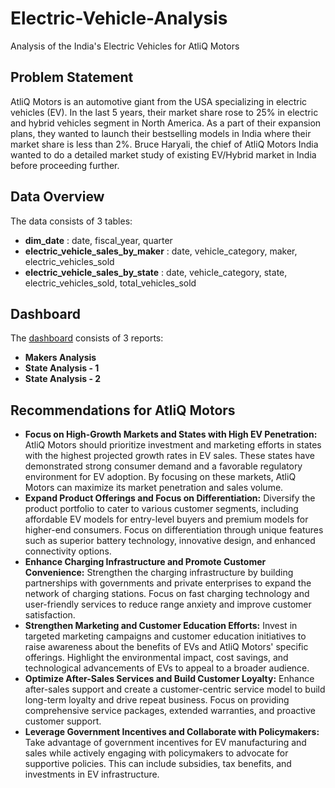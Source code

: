 # Electric-Vehicle-Analysis
Analysis of the India's Electric Vehicles for AtliQ Motors

## Problem Statement
AtliQ Motors is an automotive giant from the USA specializing in electric vehicles (EV). In the last 5 years, their market share rose to 25% in electric and hybrid vehicles segment in North America. As a part of their expansion plans, they wanted to launch their bestselling models in India where their market share is less than 2%. Bruce Haryali, the chief of AtliQ Motors India wanted to do a detailed market study of existing EV/Hybrid market in India before proceeding further.

## Data Overview
The data consists of 3 tables:
- **dim_date** : date, fiscal_year, quarter
- **electric_vehicle_sales_by_maker** : date, vehicle_category, maker, electric_vehicles_sold
- **electric_vehicle_sales_by_state** : date, vehicle_category, state, electric_vehicles_sold, total_vehicles_sold

## Dashboard
The [dashboard](https://app.powerbi.com/view?r=eyJrIjoiZjZkMWQ1MGEtYTQxZC00YTU2LTg1OTUtMWI5OGU0OWQ3ZDZiIiwidCI6ImM2ZTU0OWIzLTVmNDUtNDAzMi1hYWU5LWQ0MjQ0ZGM1YjJjNCJ9) consists of 3 reports: 
- **Makers Analysis** 
- **State Analysis - 1** 
- **State Analysis - 2**

## Recommendations for AtliQ Motors
- **Focus on High-Growth Markets and States with High EV Penetration:** AtliQ Motors should prioritize investment and marketing efforts in states with the highest projected growth rates in EV sales. These states have demonstrated strong consumer demand and a favorable regulatory environment for EV adoption. By focusing on these markets, AtliQ Motors can maximize its market penetration and sales volume.
- **Expand Product Offerings and Focus on Differentiation:** Diversify the product portfolio to cater to various customer segments, including affordable EV models for entry-level buyers and premium models for higher-end consumers. Focus on differentiation through unique features such as superior battery technology, innovative design, and enhanced connectivity options.
- **Enhance Charging Infrastructure and Promote Customer Convenience:** Strengthen the charging infrastructure by building partnerships with governments and private enterprises to expand the network of charging stations. Focus on fast charging technology and user-friendly services to reduce range anxiety and improve customer satisfaction.
- **Strengthen Marketing and Customer Education Efforts:**  Invest in targeted marketing campaigns and customer education initiatives to raise awareness about the benefits of EVs and AtliQ Motors' specific offerings. Highlight the environmental impact, cost savings, and technological advancements of EVs to appeal to a broader audience.
- **Optimize After-Sales Services and Build Customer Loyalty:** Enhance after-sales support and create a customer-centric service model to build long-term loyalty and drive repeat business. Focus on providing comprehensive service packages, extended warranties, and proactive customer support.
- **Leverage Government Incentives and Collaborate with Policymakers:** Take advantage of government incentives for EV manufacturing and sales while actively engaging with policymakers to advocate for supportive policies. This can include subsidies, tax benefits, and investments in EV infrastructure.
